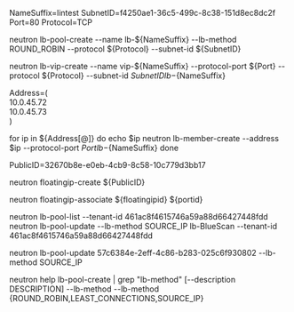 

NameSuffix=lintest
SubnetID=f4250ae1-36c5-499c-8c38-151d8ec8dc2f
Port=80
Protocol=TCP

neutron lb-pool-create --name lb-${NameSuffix} --lb-method ROUND_ROBIN --protocol ${Protocol} --subnet-id ${SubnetID}

neutron lb-vip-create --name vip-${NameSuffix} --protocol-port ${Port} --protocol ${Protocol} --subnet-id ${SubnetID} lb-${NameSuffix}


Address=( \
          10.0.45.72 \
          10.0.45.73 \
        )

for ip in ${Address[@]}
do
    echo $ip
    neutron lb-member-create --address $ip --protocol-port ${Port} lb-${NameSuffix}
done

PublicID=32670b8e-e0eb-4cb9-8c58-10c779d3bb17

 neutron floatingip-create ${PublicID}

neutron floatingip-associate  ${floatingipid} ${portid}

neutron lb-pool-list  --tenant-id 461ac8f4615746a59a88d66427448fdd
neutron lb-pool-update --lb-method SOURCE_IP  lb-BlueScan --tenant-id 461ac8f4615746a59a88d66427448fdd

neutron lb-pool-update 57c6384e-2eff-4c86-b283-025c6f930802 --lb-method SOURCE_IP

neutron help lb-pool-create | grep "lb-method"
[--description DESCRIPTION] --lb-method
--lb-method {ROUND_ROBIN,LEAST_CONNECTIONS,SOURCE_IP}

